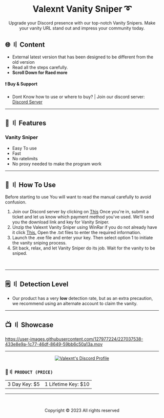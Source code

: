 <h1 align="center">
  Valexnt Vanity Sniper ➰
</h1>

<p align="center">
  Upgrade your Discord presence with our top-notch Vanity Snipers. Make your vanity URL stand out and impress your community today.
</p>  

## <a id="content"></a>🌐 〢 Content

- External latest version that has been designed to be different from the old version
- Read all the steps carefully.
- **Scroll Down for Raed more**

#### ❗ Buy & Support
- Dont Know how to use or where to buy? | Join our discord server: [Discord Server](https://discord.gg/valexnt)

---

## <a id="features"></a>🔰 〢 Features
 
### Vanity Sniper
- Easy To use
- Fast
- No ratelimits
- No proxy needed to make the program work

---

## <a id="setup"></a> 📁 〢 How To Use

Before starting to use You will want to read the manual carefully to avoid confusion.

1. Join our Discord server by clicking on [This](https://discord.gg/valexnt) Once you're in, submit a ticket and let us know which payment method you've used. We'll send you the download link and key for Vanity Sniper.
2. Unzip the Valexnt Vanity Sniper using WinRar if you do not already have it click [This.](https://www.win-rar.com/predownload.html?&L=0) Open the .txt files to enter the required information.
3. Launch the .exe file and enter your key. Then select option 1 to initiate the vanity sniping process.
4. Sit back, relax, and let Vanity Sniper do its job. Wait for the vanity to be sniped.

<br>

---

## <a id="setup2"></a> 🗒 〢 Detection Level
- Our product has a very **low** detection rate, but as an extra precaution, we recommend using an alternate account to claim the vanity.
 


---

## <a id="setup2"></a> 📺 〢 Showcase

https://user-images.githubusercontent.com/127977224/227037538-433e8e9a-1c77-46df-8649-59bb6c50a13a.mov


--- 

  <p align="center">
    <a href="https://discordid.netlify.app/?id=1061742160128520213">
        <img title="Valexnt" alt="Valexnt's Discord Profile" src="https://cdn.discordapp.com/attachments/1087352666180554852/1087366848124825742/Serups_1_1.png"/>
    </a>
</p>

 ### 🛒〢 `PRODUCT (PRICE)`
 
<table>
<tr>
	<td> 3 Day Key: $5
	<td> 1 Lifetime Key: $10
</table>

---

  <br>

<p align="center">
  Copyright © 2023 All rights reserved
<br>
